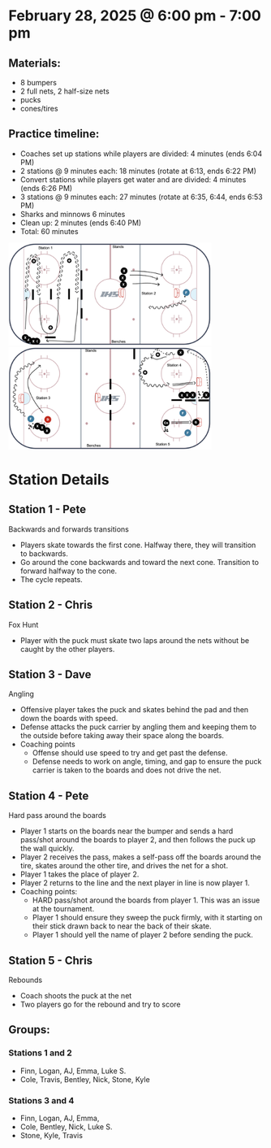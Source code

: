 # February 28, 2025 @ 6:00 pm - 7:00 pm

## Materials:
- 8 bumpers
- 2 full nets, 2 half-size nets
- pucks
- cones/tires

## Practice timeline:
- Coaches set up stations while players are divided: 4 minutes (ends 6:04 PM)
- 2 stations @ 9 minutes each: 18 minutes (rotate at 6:13, ends 6:22 PM)
- Convert stations while players get water and are divided: 4 minutes (ends 6:26 PM)
- 3 stations @ 9 minutes each: 27 minutes (rotate at 6:35, 6:44, ends 6:53 PM)
- Sharks and minnows 6 minutes
- Clean up: 2 minutes (ends 6:40 PM)
- Total: 60 minutes

<img src="https://github.com/salter14/hockey/blob/main/drill_diagrams/Practice_layout_20250228_pt1.png" alt="alt" width="400px">
<img src="https://github.com/salter14/hockey/blob/main/drill_diagrams/Practice_layout_20250228_pt2.png" alt="alt" width="400px">

# Station Details

## Station 1 - Pete
Backwards and forwards transitions
- Players skate towards the first cone. Halfway there, they will transition to backwards.
- Go around the cone backwards and toward the next cone. Transition to forward halfway to the cone.
- The cycle repeats.

## Station 2 - Chris
Fox Hunt
- Player with the puck must skate two laps around the nets without be caught by the other players.

## Station 3 - Dave
Angling
- Offensive player takes the puck and skates behind the pad and then down the boards with speed.
- Defense attacks the puck carrier by angling them and keeping them to the outside before taking away their space along the boards.
- Coaching points
    - Offense should use speed to try and get past the defense.
    - Defense needs to work on angle, timing, and gap to ensure the puck carrier is taken to the boards and does not drive the net.

## Station 4 - Pete
Hard pass around the boards
- Player 1 starts on the boards near the bumper and sends a hard pass/shot around the boards to player 2, and then follows the puck up the wall quickly.
- Player 2 receives the pass, makes a self-pass off the boards around the tire, skates around the other tire, and drives the net for a shot.
- Player 1 takes the place of player 2.
- Player 2 returns to the line and the next player in line is now player 1.
- Coaching points:
  - HARD pass/shot around the boards from player 1. This was an issue at the tournament.
  - Player 1 should ensure they sweep the puck firmly, with it starting on their stick drawn back to near the back of their skate.
  - Player 1 should yell the name of player 2 before sending the puck.

## Station 5 - Chris
Rebounds
- Coach shoots the puck at the net
- Two players go for the rebound and try to score

## Groups:
### Stations 1 and 2
- Finn, Logan, AJ, Emma, Luke S.
- Cole, Travis, Bentley, Nick, Stone, Kyle

### Stations 3 and 4
- Finn, Logan, AJ, Emma, 
- Cole, Bentley, Nick, Luke S.
- Stone, Kyle, Travis
